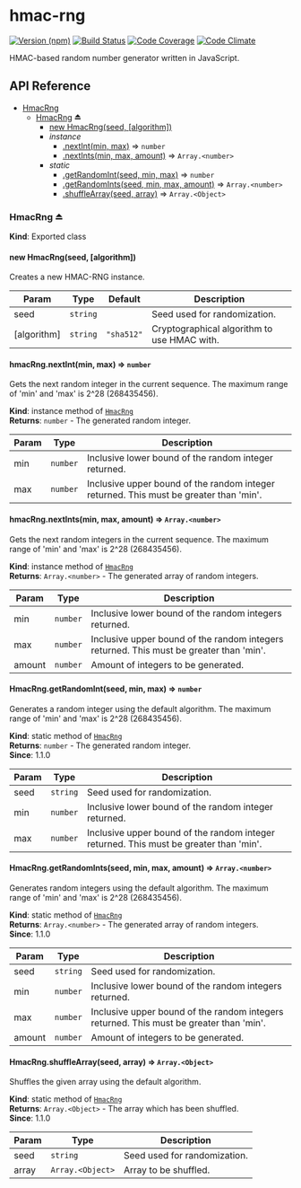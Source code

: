 # hmac-rng

[![Version (npm)](https://img.shields.io/npm/v/hmac-rng.svg)](https://npmjs.com/package/hmac-rng)
[![Build Status](https://img.shields.io/travis/kripod/hmac-rng.js/master.svg)](https://travis-ci.org/kripod/hmac-rng.js)
[![Code Coverage](https://img.shields.io/codeclimate/coverage/github/kripod/hmac-rng.js.svg)](https://codeclimate.com/github/kripod/hmac-rng.js/coverage)
[![Code Climate](https://img.shields.io/codeclimate/github/kripod/hmac-rng.js.svg)](https://codeclimate.com/github/kripod/hmac-rng.js)

HMAC-based random number generator written in JavaScript.

## API Reference

* [HmacRng](#module_HmacRng)
    * [HmacRng](#exp_module_HmacRng--HmacRng) ⏏
        * [new HmacRng(seed, [algorithm])](#new_module_HmacRng--HmacRng_new)
        * _instance_
            * [.nextInt(min, max)](#module_HmacRng--HmacRng+nextInt) ⇒ <code>number</code>
            * [.nextInts(min, max, amount)](#module_HmacRng--HmacRng+nextInts) ⇒ <code>Array.&lt;number&gt;</code>
        * _static_
            * [.getRandomInt(seed, min, max)](#module_HmacRng--HmacRng.getRandomInt) ⇒ <code>number</code>
            * [.getRandomInts(seed, min, max, amount)](#module_HmacRng--HmacRng.getRandomInts) ⇒ <code>Array.&lt;number&gt;</code>
            * [.shuffleArray(seed, array)](#module_HmacRng--HmacRng.shuffleArray) ⇒ <code>Array.&lt;Object&gt;</code>

<a name="exp_module_HmacRng--HmacRng"></a>
### HmacRng ⏏
**Kind**: Exported class  
<a name="new_module_HmacRng--HmacRng_new"></a>
#### new HmacRng(seed, [algorithm])
Creates a new HMAC-RNG instance.


| Param | Type | Default | Description |
| --- | --- | --- | --- |
| seed | <code>string</code> |  | Seed used for randomization. |
| [algorithm] | <code>string</code> | <code>&quot;sha512&quot;</code> | Cryptographical algorithm to use HMAC with. |

<a name="module_HmacRng--HmacRng+nextInt"></a>
#### hmacRng.nextInt(min, max) ⇒ <code>number</code>
Gets the next random integer in the current sequence.The maximum range of 'min' and 'max' is 2^28 (268435456).

**Kind**: instance method of <code>[HmacRng](#exp_module_HmacRng--HmacRng)</code>  
**Returns**: <code>number</code> - The generated random integer.  

| Param | Type | Description |
| --- | --- | --- |
| min | <code>number</code> | Inclusive lower bound of the random integer returned. |
| max | <code>number</code> | Inclusive upper bound of the random integer returned. This must be greater than 'min'. |

<a name="module_HmacRng--HmacRng+nextInts"></a>
#### hmacRng.nextInts(min, max, amount) ⇒ <code>Array.&lt;number&gt;</code>
Gets the next random integers in the current sequence.The maximum range of 'min' and 'max' is 2^28 (268435456).

**Kind**: instance method of <code>[HmacRng](#exp_module_HmacRng--HmacRng)</code>  
**Returns**: <code>Array.&lt;number&gt;</code> - The generated array of random integers.  

| Param | Type | Description |
| --- | --- | --- |
| min | <code>number</code> | Inclusive lower bound of the random integers returned. |
| max | <code>number</code> | Inclusive upper bound of the random integers returned. This must be greater than 'min'. |
| amount | <code>number</code> | Amount of integers to be generated. |

<a name="module_HmacRng--HmacRng.getRandomInt"></a>
#### HmacRng.getRandomInt(seed, min, max) ⇒ <code>number</code>
Generates a random integer using the default algorithm.The maximum range of 'min' and 'max' is 2^28 (268435456).

**Kind**: static method of <code>[HmacRng](#exp_module_HmacRng--HmacRng)</code>  
**Returns**: <code>number</code> - The generated random integer.  
**Since**: 1.1.0  

| Param | Type | Description |
| --- | --- | --- |
| seed | <code>string</code> | Seed used for randomization. |
| min | <code>number</code> | Inclusive lower bound of the random integer returned. |
| max | <code>number</code> | Inclusive upper bound of the random integer returned. This must be greater than 'min'. |

<a name="module_HmacRng--HmacRng.getRandomInts"></a>
#### HmacRng.getRandomInts(seed, min, max, amount) ⇒ <code>Array.&lt;number&gt;</code>
Generates random integers using the default algorithm.The maximum range of 'min' and 'max' is 2^28 (268435456).

**Kind**: static method of <code>[HmacRng](#exp_module_HmacRng--HmacRng)</code>  
**Returns**: <code>Array.&lt;number&gt;</code> - The generated array of random integers.  
**Since**: 1.1.0  

| Param | Type | Description |
| --- | --- | --- |
| seed | <code>string</code> | Seed used for randomization. |
| min | <code>number</code> | Inclusive lower bound of the random integers returned. |
| max | <code>number</code> | Inclusive upper bound of the random integers returned. This must be greater than 'min'. |
| amount | <code>number</code> | Amount of integers to be generated. |

<a name="module_HmacRng--HmacRng.shuffleArray"></a>
#### HmacRng.shuffleArray(seed, array) ⇒ <code>Array.&lt;Object&gt;</code>
Shuffles the given array using the default algorithm.

**Kind**: static method of <code>[HmacRng](#exp_module_HmacRng--HmacRng)</code>  
**Returns**: <code>Array.&lt;Object&gt;</code> - The array which has been shuffled.  
**Since**: 1.1.0  

| Param | Type | Description |
| --- | --- | --- |
| seed | <code>string</code> | Seed used for randomization. |
| array | <code>Array.&lt;Object&gt;</code> | Array to be shuffled. |

